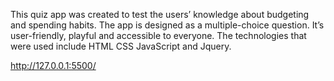 
This quiz app was created to test the users’ knowledge about budgeting and spending habits. The app is designed as a multiple-choice question. It’s user-friendly, playful and accessible to everyone. The technologies that were used include HTML CSS JavaScript and Jquery.

http://127.0.0.1:5500/
